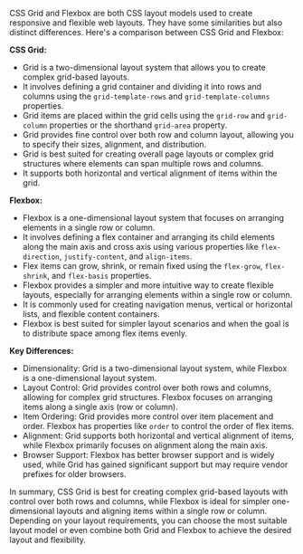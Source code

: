 CSS Grid and Flexbox are both CSS layout models used to create responsive and flexible web layouts. They have some similarities but also distinct differences. Here's a comparison between CSS Grid and Flexbox:

**CSS Grid:**
- Grid is a two-dimensional layout system that allows you to create complex grid-based layouts.
- It involves defining a grid container and dividing it into rows and columns using the `grid-template-rows` and `grid-template-columns` properties.
- Grid items are placed within the grid cells using the `grid-row` and `grid-column` properties or the shorthand `grid-area` property.
- Grid provides fine control over both row and column layout, allowing you to specify their sizes, alignment, and distribution.
- Grid is best suited for creating overall page layouts or complex grid structures where elements can span multiple rows and columns.
- It supports both horizontal and vertical alignment of items within the grid.

**Flexbox:**
- Flexbox is a one-dimensional layout system that focuses on arranging elements in a single row or column.
- It involves defining a flex container and arranging its child elements along the main axis and cross axis using various properties like `flex-direction`, `justify-content`, and `align-items`.
- Flex items can grow, shrink, or remain fixed using the `flex-grow`, `flex-shrink`, and `flex-basis` properties.
- Flexbox provides a simpler and more intuitive way to create flexible layouts, especially for arranging elements within a single row or column.
- It is commonly used for creating navigation menus, vertical or horizontal lists, and flexible content containers.
- Flexbox is best suited for simpler layout scenarios and when the goal is to distribute space among flex items evenly.

**Key Differences:**
- Dimensionality: Grid is a two-dimensional layout system, while Flexbox is a one-dimensional layout system.
- Layout Control: Grid provides control over both rows and columns, allowing for complex grid structures. Flexbox focuses on arranging items along a single axis (row or column).
- Item Ordering: Grid provides more control over item placement and order. Flexbox has properties like `order` to control the order of flex items.
- Alignment: Grid supports both horizontal and vertical alignment of items, while Flexbox primarily focuses on alignment along the main axis.
- Browser Support: Flexbox has better browser support and is widely used, while Grid has gained significant support but may require vendor prefixes for older browsers.

In summary, CSS Grid is best for creating complex grid-based layouts with control over both rows and columns, while Flexbox is ideal for simpler one-dimensional layouts and aligning items within a single row or column. Depending on your layout requirements, you can choose the most suitable layout model or even combine both Grid and Flexbox to achieve the desired layout and flexibility.